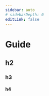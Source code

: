 ```yaml
---
sidebar: auto
# sidebarDepth: 0
editLink: false
---
```



# Guide

## h2

### h3

#### h4